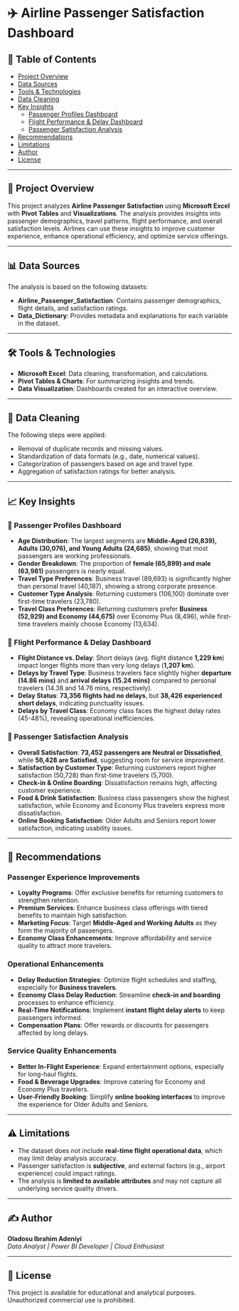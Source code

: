 # ✈️ Airline Passenger Satisfaction Dashboard

## 📌 Table of Contents
- [Project Overview](#-project-overview)
- [Data Sources](#-data-sources)
- [Tools & Technologies](#-tools--technologies)
- [Data Cleaning](#-data-cleaning)
- [Key Insights](#-key-insights)
  - [Passenger Profiles Dashboard](#-passenger-profiles-dashboard)
  - [Flight Performance & Delay Dashboard](#-flight-performance--delay-dashboard)
  - [Passenger Satisfaction Analysis](#-passenger-satisfaction-analysis)
- [Recommendations](#-recommendations)
- [Limitations](#-limitations)
- [Author](#-author)
- [License](#-license)

---

## 📌 Project Overview
This project analyzes **Airline Passenger Satisfaction** using **Microsoft Excel** with **Pivot Tables** and **Visualizations**. The analysis provides insights into passenger demographics, travel patterns, flight performance, and overall satisfaction levels. Airlines can use these insights to improve customer experience, enhance operational efficiency, and optimize service offerings.

---

## 📊 Data Sources
The analysis is based on the following datasets:
- **Airline_Passenger_Satisfaction**: Contains passenger demographics, flight details, and satisfaction ratings.
- **Data_Dictionary**: Provides metadata and explanations for each variable in the dataset.

---

## 🛠 Tools & Technologies
- **Microsoft Excel**: Data cleaning, transformation, and calculations.
- **Pivot Tables & Charts**: For summarizing insights and trends.
- **Data Visualization**: Dashboards created for an interactive overview.

---

## 🧹 Data Cleaning
The following steps were applied:
- Removal of duplicate records and missing values.
- Standardization of data formats (e.g., date, numerical values).
- Categorization of passengers based on age and travel type.
- Aggregation of satisfaction ratings for better analysis.

---

## 📈 Key Insights
### 📌 Passenger Profiles Dashboard
- **Age Distribution**: The largest segments are **Middle-Aged (26,839), Adults (30,076), and Young Adults (24,685)**, showing that most passengers are working professionals.
- **Gender Breakdown**: The proportion of **female (65,899) and male (63,981)** passengers is nearly equal.
- **Travel Type Preferences**: Business travel (89,693) is significantly higher than personal travel (40,187), showing a strong corporate presence.
- **Customer Type Analysis**: Returning customers (106,100) dominate over first-time travelers (23,780).
- **Travel Class Preferences**: Returning customers prefer **Business (52,929) and Economy (44,675)** over Economy Plus (8,496), while first-time travelers mainly choose Economy (13,634).

### 📌 Flight Performance & Delay Dashboard
- **Flight Distance vs. Delay**: Short delays (avg. flight distance **1,229 km**) impact longer flights more than very long delays (**1,207 km**).
- **Delays by Travel Type**: Business travelers face slightly higher **departure (14.86 mins)** and **arrival delays (15.24 mins)** compared to personal travelers (14.38 and 14.76 mins, respectively).
- **Delay Status**: **73,356 flights had no delays**, but **38,426 experienced short delays**, indicating punctuality issues.
- **Delays by Travel Class**: Economy class faces the highest delay rates (45-48%), revealing operational inefficiencies.

### 📌 Passenger Satisfaction Analysis
- **Overall Satisfaction**: **73,452 passengers are Neutral or Dissatisfied**, while **56,428 are Satisfied**, suggesting room for service improvement.
- **Satisfaction by Customer Type**: Returning customers report higher satisfaction (50,728) than first-time travelers (5,700).
- **Check-in & Online Boarding**: Dissatisfaction remains high, affecting customer experience.
- **Food & Drink Satisfaction**: Business class passengers show the highest satisfaction, while Economy and Economy Plus travelers express more dissatisfaction.
- **Online Booking Satisfaction**: Older Adults and Seniors report lower satisfaction, indicating usability issues.

---

## 🎯 Recommendations
### **Passenger Experience Improvements**
- **Loyalty Programs**: Offer exclusive benefits for returning customers to strengthen retention.
- **Premium Services**: Enhance business class offerings with tiered benefits to maintain high satisfaction.
- **Marketing Focus**: Target **Middle-Aged and Working Adults** as they form the majority of passengers.
- **Economy Class Enhancements**: Improve affordability and service quality to attract more travelers.

### **Operational Enhancements**
- **Delay Reduction Strategies**: Optimize flight schedules and staffing, especially for **Business travelers**.
- **Economy Class Delay Reduction**: Streamline **check-in and boarding** processes to enhance efficiency.
- **Real-Time Notifications**: Implement **instant flight delay alerts** to keep passengers informed.
- **Compensation Plans**: Offer rewards or discounts for passengers affected by long delays.

### **Service Quality Enhancements**
- **Better In-Flight Experience**: Expand entertainment options, especially for long-haul flights.
- **Food & Beverage Upgrades**: Improve catering for Economy and Economy Plus travelers.
- **User-Friendly Booking**: Simplify **online booking interfaces** to improve the experience for Older Adults and Seniors.

---

## ⚠️ Limitations
- The dataset does not include **real-time flight operational data**, which may limit delay analysis accuracy.
- Passenger satisfaction is **subjective**, and external factors (e.g., airport experience) could impact ratings.
- The analysis is **limited to available attributes** and may not capture all underlying service quality drivers.

---

## ✍️ Author
**Oladosu Ibrahim Adeniyi**  
_Data Analyst | Power BI Developer | Cloud Enthusiast_

---

## 📜 License
This project is available for educational and analytical purposes. Unauthorized commercial use is prohibited.

